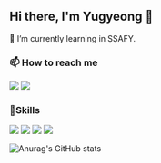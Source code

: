 ## Hi there, I'm Yugyeong 👋

🌱 I’m currently learning in SSAFY. 

### 📫 How to reach me 
<img src="https://img.shields.io/badge/starinsky284@gmail.com-78BF1E?style=flat-square&logo=gmail&logoColor=#EA4335&color=white"/> <a href="https://velog.io/@cozyturtle/posts" target="_blank"><img src="https://img.shields.io/badge/turtle's Velog-E44747?style=flat-square&logo=velog&logoColor=#20C997&color=white"/> 
</a>
### 🔨Skills  
<img src="https://img.shields.io/badge/React.js-61DAFB?style=flat-square&logo=react&logoColor=white"/> <img src="https://img.shields.io/badge/python-F2E675?style=flat-square&logo=python&logoColor=#3776AB"/> <img src="https://img.shields.io/badge/Vue.js-D7EFC0?style=flat-square&logo=vuedotjs&logoColor=#4FC08D"/> <img src="https://img.shields.io/badge/MySql-FB3DE8?style=flat-square&logo=mysql&logoColor=#4479A1"/>

![Anurag's GitHub stats](https://github-readme-stats.vercel.app/api?username=suddks&show_icons=true&theme=radical)



<!--
**suddks/suddks** is a ✨ _special_ ✨ repository because its `README.md` (this file) appears on your GitHub profile.

Here are some ideas to get you started:

- 🔭 I’m currently working on ...
- 🌱 I’m currently learning ...
- 👯 I’m looking to collaborate on ...
- 🤔 I’m looking for help with ...
- 💬 Ask me about ...
- 📫 How to reach me: ...
- 😄 Pronouns: ...
- ⚡ Fun fact: ...
-->
